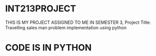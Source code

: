 # INT213PROJECT
THIS IS MY PROJECT ASSIGNED TO ME IN SEMESTER 3,
Project Title: Travelling sales man problem implementation using python
# CODE IS IN PYTHON
